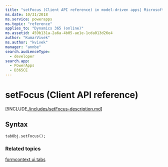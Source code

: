 ```yaml
---
title: "setFocus (Client API reference) in model-driven apps| MicrosoftDocs"
ms.date: 10/31/2018
ms.service: powerapps
ms.topic: "reference"
applies_to: "Dynamics 365 (online)"
ms.assetid: 459b131a-2a6a-4b05-ae1e-1cda013d26e4
author: "KumarVivek"
ms.author: "kvivek"
manager: "annbe"
search.audienceType: 
  - developer
search.app: 
  - PowerApps
  - D365CE
---
```

# setFocus (Client API reference)



[!INCLUDE[./includes/setFocus-description.md](./includes/setFocus-description.md)]

## Syntax

`tabObj.setFocus();`

### Related topics

[formcontext.ui.tabs](../formcontext-ui-tabs.md)




